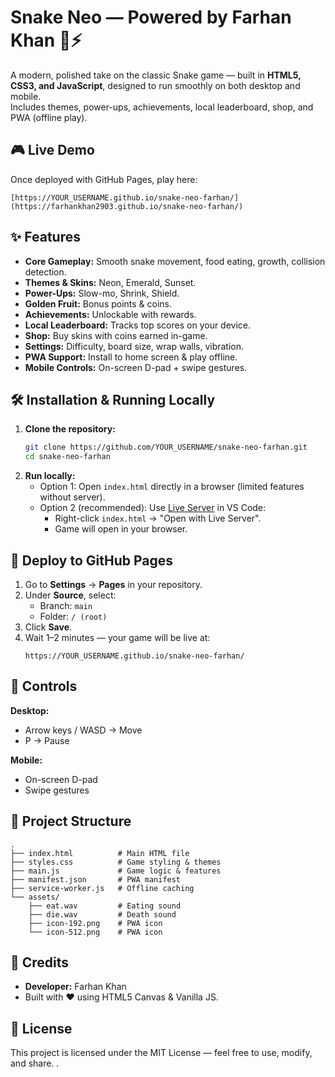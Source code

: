 # Snake Neo — Powered by Farhan Khan 🐍⚡

A modern, polished take on the classic Snake game — built in **HTML5, CSS3, and JavaScript**, designed to run smoothly on both desktop and mobile.  
Includes themes, power-ups, achievements, local leaderboard, shop, and PWA (offline play).

## 🎮 Live Demo
Once deployed with GitHub Pages, play here:  
```
[https://YOUR_USERNAME.github.io/snake-neo-farhan/](https://farhankhan2903.github.io/snake-neo-farhan/)
```

## ✨ Features
- **Core Gameplay:** Smooth snake movement, food eating, growth, collision detection.
- **Themes & Skins:** Neon, Emerald, Sunset.
- **Power-Ups:** Slow-mo, Shrink, Shield.
- **Golden Fruit:** Bonus points & coins.
- **Achievements:** Unlockable with rewards.
- **Local Leaderboard:** Tracks top scores on your device.
- **Shop:** Buy skins with coins earned in-game.
- **Settings:** Difficulty, board size, wrap walls, vibration.
- **PWA Support:** Install to home screen & play offline.
- **Mobile Controls:** On-screen D-pad + swipe gestures.

## 🛠 Installation & Running Locally
1. **Clone the repository:**
   ```bash
   git clone https://github.com/YOUR_USERNAME/snake-neo-farhan.git
   cd snake-neo-farhan
   ```
2. **Run locally:**
   - Option 1: Open `index.html` directly in a browser (limited features without server).
   - Option 2 (recommended): Use [Live Server](https://marketplace.visualstudio.com/items?itemName=ritwickdey.LiveServer) in VS Code:
     - Right-click `index.html` → "Open with Live Server".
     - Game will open in your browser.

## 🚀 Deploy to GitHub Pages
1. Go to **Settings** → **Pages** in your repository.
2. Under **Source**, select:
   - Branch: `main`
   - Folder: `/ (root)`
3. Click **Save**.
4. Wait 1–2 minutes — your game will be live at:
   ```
   https://YOUR_USERNAME.github.io/snake-neo-farhan/
   ```

## 🎯 Controls
**Desktop:**
- Arrow keys / WASD → Move
- P → Pause

**Mobile:**
- On-screen D-pad
- Swipe gestures

## 📂 Project Structure
```
.
├── index.html          # Main HTML file
├── styles.css          # Game styling & themes
├── main.js             # Game logic & features
├── manifest.json       # PWA manifest
├── service-worker.js   # Offline caching
└── assets/
    ├── eat.wav         # Eating sound
    ├── die.wav         # Death sound
    ├── icon-192.png    # PWA icon
    └── icon-512.png    # PWA icon
```

## 📝 Credits
- **Developer:** Farhan Khan
- Built with ❤️ using HTML5 Canvas & Vanilla JS.

## 📜 License
This project is licensed under the MIT License — feel free to use, modify, and share.
.
